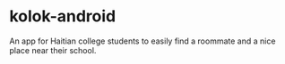 # kolok-android
An app for Haitian college students to easily find a roommate and a nice place near their school.
